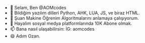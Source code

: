 - 👋 Selam, Ben @AOMcodes
- 👀 Bildiğim yazılım dilleri Python, AHK, LUA, JS, ve biraz HTML.
- 🌱 Şuan Makine Öğrenim Algoritmalarını anlamaya çalışıyorum.
- 💞️ Hayalim sosyal medya platformlarında 10K Abone olmak.
- 📫 Bana nasıl ulaşabilirsin: İG: aomcodes
- 😄 Adım Ozan.

<!---
AOMcodes/AOMcodes is a ✨ special ✨ repository because its `README.md` (this file) appears on your GitHub profile.
You can click the Preview link to take a look at your changes.
--->
